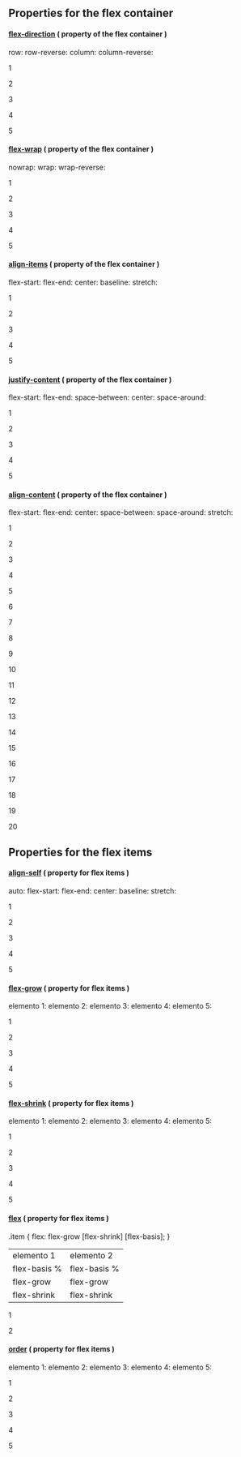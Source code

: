 Properties for the flex container
---------------------------------

#### [flex-direction](http://w3.unpocodetodo.info/css3/flex-direction.php) <span class="small">( property of the flex container )</span>

row: row-reverse: column: column-reverse:

1

2

3

4

5

#### [flex-wrap](http://w3.unpocodetodo.info/css3/flex-wrap.php) <span class="small">( property of the flex container )</span>

nowrap: wrap: wrap-reverse:

1

2

3

4

5

#### [align-items](http://w3.unpocodetodo.info/css3/flex-align-items.php) <span class="small">( property of the flex container )</span>

flex-start: flex-end: center: baseline: stretch:

1

2

3

4

5

#### [justify-content](http://w3.unpocodetodo.info/css3/flex-justify-content.php) <span class="small">( property of the flex container )</span>

flex-start: flex-end: space-between: center: space-around:

1

2

3

4

5

#### [align-content](http://w3.unpocodetodo.info/css3/flex-align-content.php) <span class="small">( property of the flex container )</span>

flex-start: flex-end: center: space-between: space-around: stretch:

1

2

3

4

5

6

7

8

9

10

11

12

13

14

15

16

17

18

19

20

Properties for the flex items
-----------------------------

#### [align-self](http://w3.unpocodetodo.info/css3/flex-align-self.php) <span class="small">( property for flex items )</span>

auto: flex-start: flex-end: center: baseline: stretch:

1

2

3

4

5

#### [flex-grow](http://w3.unpocodetodo.info/css3/flex-abreviado.php#flexGrow) <span class="small">( property for flex items )</span>

<span class="nbsp">elemento 1: </span> <span class="nbsp">elemento 2: </span> <span class="nbsp">elemento 3: </span> <span class="nbsp">elemento 4: </span> <span class="nbsp">elemento 5: </span>

1

2

3

4

5

#### [flex-shrink](http://w3.unpocodetodo.info/css3/flex-abreviado.php#flexShrink) <span class="small">( property for flex items )</span>

<span class="nbsp">elemento 1: </span> <span class="nbsp">elemento 2: </span> <span class="nbsp">elemento 3: </span> <span class="nbsp">elemento 4: </span> <span class="nbsp">elemento 5: </span>

1

2

3

4

5

#### [flex](http://w3.unpocodetodo.info/css3/flex-abreviado.php) <span class="small">( property for flex items )</span>

.item { flex: flex-grow \[flex-shrink\] \[flex-basis\]; }

<table><tbody><tr class="odd"><td>elemento 1</td><td>elemento 2</td></tr><tr class="even"><td>flex-basis %</td><td>flex-basis %</td></tr><tr class="odd"><td>flex-grow</td><td>flex-grow</td></tr><tr class="even"><td>flex-shrink</td><td>flex-shrink</td></tr></tbody></table>

1

2

#### [order](http://w3.unpocodetodo.info/css3/flex-order.php) <span class="small">( property for flex items )</span>

<span class="nbsp">elemento 1: </span> <span class="nbsp">elemento 2: </span> <span class="nbsp">elemento 3: </span> <span class="nbsp">elemento 4: </span> <span class="nbsp">elemento 5: </span>

1

2

3

4

5
